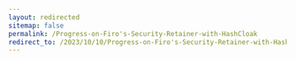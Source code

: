 ```yaml
---
layout: redirected
sitemap: false
permalink: /Progress-on-Firo's-Security-Retainer-with-HashCloak
redirect_to: /2023/10/10/Progress-on-Firo's-Security-Retainer-with-HashCloak
---
```

